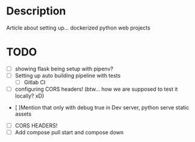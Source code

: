 # Description

Article about setting up... dockerized python web projects

# TODO

- [ ] showing flask being setup with pipenv?
- [ ] Setting up auto building pipeline with tests
    - [ ] Gitlab CI
- [ ] configuring CORS headers! (btw... how we are supposed to test it locally? xD)
- [ ]Mention that only with debug true in Dev server, python serve static assets
- [ ] CORS HEADERS!
- [ ] Add compose pull start and compose down